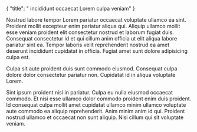 {
  "title": " incididunt occaecat Lorem culpa veniam"
}

Nostrud labore tempor Lorem pariatur occaecat voluptate ullamco ea sint. Proident mollit excepteur enim pariatur aliqua qui. Aliquip ullamco mollit esse veniam proident elit consectetur nostrud et laborum fugiat duis. Consequat consectetur id et qui cillum anim officia ut elit aliqua labore pariatur sint ea. Tempor laboris velit reprehenderit nostrud ea amet deserunt incididunt cupidatat in officia. Fugiat amet sunt dolore adipisicing culpa est.

Culpa sit aute proident duis sunt commodo eiusmod. Consequat culpa dolore dolor consectetur pariatur non. Cupidatat id in aliqua voluptate Lorem.

Sint ipsum proident nisi in pariatur. Culpa eu nulla eiusmod occaecat commodo. Et nisi esse ullamco dolor commodo proident enim duis proident. Id consequat culpa mollit amet cupidatat ullamco minim ullamco voluptate aute commodo ea aliquip reprehenderit. Anim minim anim id qui. Proident nostrud ullamco et occaecat non sunt aliquip. Nisi cillum qui sit voluptate veniam.